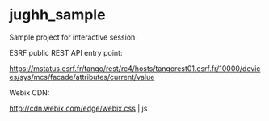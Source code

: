 # jughh_sample
Sample project for interactive session

ESRF public REST API entry point:

https://mstatus.esrf.fr/tango/rest/rc4/hosts/tangorest01.esrf.fr/10000/devices/sys/mcs/facade/attributes/current/value

Webix CDN:

http://cdn.webix.com/edge/webix.css | js
